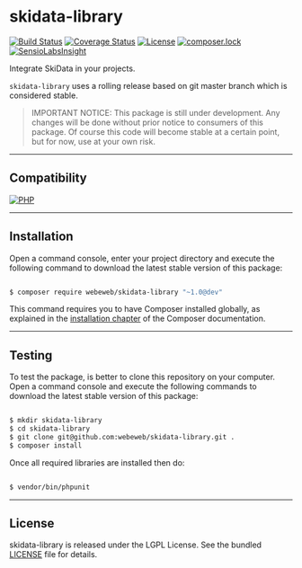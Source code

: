 skidata-library
===============

[![Build Status](https://travis-ci.org/webeweb/skidata-library.svg?branch=master)](https://travis-ci.org/webeweb/skidata-library) [![Coverage Status](https://coveralls.io/repos/github/webeweb/skidata-library/badge.svg?branch=master)](https://coveralls.io/github/webeweb/skidata-library?branch=master) [![License](https://poser.pugx.org/webeweb/skidata-library/license)](https://packagist.org/packages/webeweb/skidata-library) [![composer.lock](https://poser.pugx.org/webeweb/skidata-library/composerlock)](https://packagist.org/packages/webeweb/skidata-library) [![SensioLabsInsight](https://insight.sensiolabs.com/projects/a67f76e2-73b5-4ba1-84ea-19d1ce979458/mini.png)](https://insight.sensiolabs.com/projects/a67f76e2-73b5-4ba1-84ea-19d1ce979458)

Integrate SkiData in your projects.

`skidata-library` uses a rolling release based on git master branch which is
considered stable.

> IMPORTANT NOTICE: This package is still under development. Any changes will be
> done without prior notice to consumers of this package. Of course this code
> will become stable at a certain point, but for now, use at your own risk.

---

## Compatibility

[![PHP](https://img.shields.io/badge/PHP-%5E5.6%7C%5E7.0-blue.svg)](http://php.net)

---

## Installation

Open a command console, enter your project directory and execute the following
command to download the latest stable version of this package:

```bash

$ composer require webeweb/skidata-library "~1.0@dev"

```

This command requires you to have Composer installed globally, as explained
in the [installation chapter](https://getcomposer.org/doc/00-intro.md) of the
Composer documentation.

---

## Testing

To test the package, is better to clone this repository on your computer.
Open a command console and execute the following commands to download the latest
stable version of this package:

```bash

$ mkdir skidata-library
$ cd skidata-library
$ git clone git@github.com:webeweb/skidata-library.git .
$ composer install

```

Once all required libraries are installed then do:

```bash

$ vendor/bin/phpunit

```

---

## License

skidata-library is released under the LGPL License. See the bundled [LICENSE](LICENSE)
file for details.
